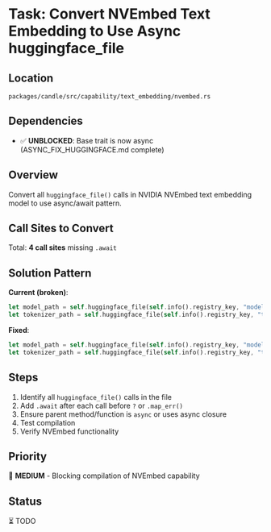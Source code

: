 # Task: Convert NVEmbed Text Embedding to Use Async huggingface_file

## Location
`packages/candle/src/capability/text_embedding/nvembed.rs`

## Dependencies
- ✅ **UNBLOCKED**: Base trait is now async (ASYNC_FIX_HUGGINGFACE.md complete)

## Overview
Convert all `huggingface_file()` calls in NVIDIA NVEmbed text embedding model to use async/await pattern.

## Call Sites to Convert

Total: **4 call sites** missing `.await`

## Solution Pattern

**Current (broken)**:
```rust
let model_path = self.huggingface_file(self.info().registry_key, "model.safetensors")?;
let tokenizer_path = self.huggingface_file(self.info().registry_key, "tokenizer.json")?;
```

**Fixed**:
```rust
let model_path = self.huggingface_file(self.info().registry_key, "model.safetensors").await?;
let tokenizer_path = self.huggingface_file(self.info().registry_key, "tokenizer.json").await?;
```

## Steps
1. Identify all `huggingface_file()` calls in the file
2. Add `.await` after each call before `?` or `.map_err()`
3. Ensure parent method/function is `async` or uses async closure
4. Test compilation
5. Verify NVEmbed functionality

## Priority
🔴 **MEDIUM** - Blocking compilation of NVEmbed capability

## Status
⏳ TODO
